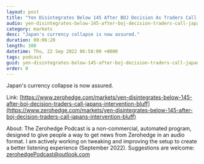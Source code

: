 ```yaml
---
layout: post
title: "Yen Disintegrates Below 145 After BOJ Decision As Traders Call Japan's Intervention Bluff"
audio: yen-disintegrates-below-145-after-boj-decision-traders-call-japans-intervention-bluff-0
category: markets
desc: "Japan's currency collapse is now assured."
duration: 00:06:20
length: 380
datetime: Thu, 22 Sep 2022 06:58:00 +0000
tags: podcast
guid: yen-disintegrates-below-145-after-boj-decision-traders-call-japans-intervention-bluff-0
order: 0
---
```

Japan's currency collapse is now assured.

Link: [https://www.zerohedge.com/markets/yen-disintegrates-below-145-after-boj-decision-traders-call-japans-intervention-bluff](https://www.zerohedge.com/markets/yen-disintegrates-below-145-after-boj-decision-traders-call-japans-intervention-bluff)

About: The Zerohedge Podcast is a non-commercial, automated program, designed to give people a way to get news from Zerohedge in an audio format.  I am actively working on tweaking and improving the setup to create a better listening experience (September 2022).  Suggestions are welcome: [zerohedgePodcast@outlook.com](mailto:zerohedgePodcast@outlook.com)